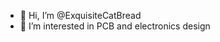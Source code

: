 - 👋 Hi, I’m @ExquisiteCatBread
- 👀 I’m interested in PCB and electronics design

<!---
ExquisiteCatBread/ExquisiteCatBread is a ✨ special ✨ repository because its `README.md` (this file) appears on your GitHub profile.
You can click the Preview link to take a look at your changes.
--->
